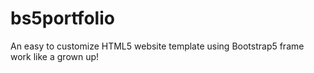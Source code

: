 # bs5portfolio
An easy to customize HTML5 website template using Bootstrap5 frame work like a grown up!
